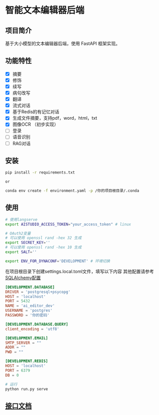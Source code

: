 # 智能文本编辑器后端

## 项目简介

基于大小模型的文本编辑器后端，使用 FastAPI 框架实现。

## 功能特性

- [x] 摘要
- [x] 修饰
- [x] 续写
- [x] 病句改写
- [x] 翻译
- [x] 流式对话
- [x] 基于Redis的有记忆对话
- [x] 生成文件摘要，支持pdf，word，html，txt
- [x] 图像OCR （初步实现）
- [ ] 登录
- [ ] 语音识别
- [ ] RAG对话

## 安装

```bash
pip install -r requirements.txt

or 

conda env create -f environment.yaml -p /你的项目根目录/.conda


```

## 使用

```bash
# 使用langserve
export AISTUDIO_ACCESS_TOKEN="your_access_token" # linux

# OAuth2变量
# 可以使用 openssl rand -hex 32 生成
export SECRET_KEY=''
# 可以使用 openssl rand -hex 10 生成
export SALT=''

export ENV_FOR_DYNACONF='DEVELOPMENT' # 环境切换


```

在项目根目录下创建settings.local.toml文件，填写以下内容
其他配置请参考[SQLAlchemy配置](https://docs.sqlalchemy.org/en/20/core/engines.html#database-urls)

```toml
[DEVELOPMENT.DATABASE]
DRIVER = 'postgresql+psycopg'
HOST = 'localhost'
PORT = 5432
NAME = 'ai_editor_dev'
USERNAME = 'postgres'
PASSWORD = '你的密码'

[DEVELOPMENT.DATABASE.QUERY]
client_encoding = 'utf8'

[DEVELOPMENT.EMAIL]
SMTP_SERVER = ""
ADDR = ""
PWD = ""

[DEVELOPMENT.REDIS]
HOST = 'localhost'
PORT = 6379
DB = 0

```

``` bash
# 运行
python run.py serve
```

## [接口文档](/docs/api.md)

